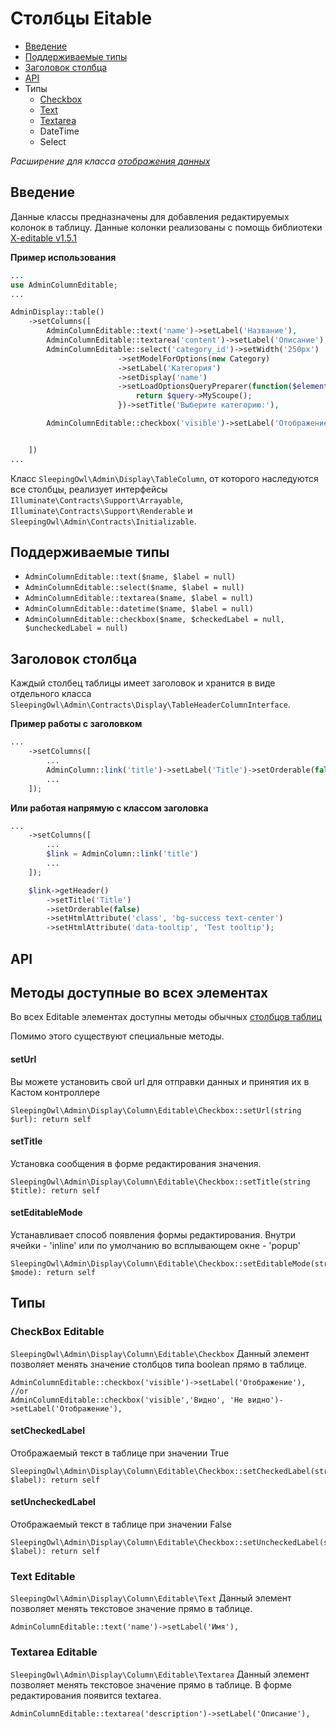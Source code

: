 # Столбцы Eitable

- [Введение](#Введение)
- [Поддерживаемые типы](#Поддерживаемые-типы)
- [Заголовок столбца](#Заголовок-столбца)
- [API](#api)
- Типы
    - [Checkbox](#checkbox_editable)
    - [Text](#text_editable)
    - [Textarea](#textarea_editable)
    - DateTime
    - Select


*Расширение для класса [отображения данных](displays)*


## Введение

Данные классы предназначены для добавления редактируемых колонок в таблицу. Данные колонки реализованы с помощь библиотеки [X-editable v1.5.1](http://vitalets.github.io/x-editable/)

**Пример использования**

```php
...
use AdminColumnEditable;
...

AdminDisplay::table()
    ->setColumns([
        AdminColumnEditable::text('name')->setLabel('Название'),
        AdminColumnEditable::textarea('content')->setLabel('Описание'),
        AdminColumnEditable::select('category_id')->setWidth('250px')
                        ->setModelForOptions(new Category)
                        ->setLabel('Категория')
                        ->setDisplay('name')
                        ->setLoadOptionsQueryPreparer(function($element, $query) {
                            return $query->MyScoupe();
                        })->setTitle('Выберите категорию:'),

        AdminColumnEditable::checkbox('visible')->setLabel('Отображение')->setWidth('30px'),


    ])
...
```

Класс `SleepingOwl\Admin\Display\TableColumn`, от которого наследуются
все столбцы, реализует интерфейсы `Illuminate\Contracts\Support\Arrayable`,
`Illuminate\Contracts\Support\Renderable` и `SleepingOwl\Admin\Contracts\Initializable`.


## Поддерживаемые типы

 - `AdminColumnEditable::text($name, $label = null)`
 - `AdminColumnEditable::select($name, $label = null)`
 - `AdminColumnEditable::textarea($name, $label = null)`
 - `AdminColumnEditable::datetime($name, $label = null)`
 - `AdminColumnEditable::checkbox($name, $checkedLabel = null, $uncheckedLabel = null)`



## Заголовок столбца

Каждый столбец таблицы имеет заголовок и хранится в виде отдельного класса
`SleepingOwl\Admin\Contracts\Display\TableHeaderColumnInterface`.

**Пример работы с заголовком**

```php
...
    ->setColumns([
        ...
        AdminColumn::link('title')->setLabel('Title')->setOrderable(false),
        ...
    ]);
```

**Или работая напрямую с классом заголовка**
```php
...
    ->setColumns([
        ...
        $link = AdminColumn::link('title')
        ...
    ]);

    $link->getHeader()
        ->setTitle('Title')
        ->setOrderable(false)
        ->setHtmlAttribute('class', 'bg-success text-center')
        ->setHtmlAttribute('data-tooltip', 'Test tooltip');
```



## API

<a name="all-methods"></a>
## Методы доступные во всех элементах
Во всех Editable элементах доступны методы обычных [столбцов таблиц](https://sleepingowladmin.ru/docs/columns#api)

Помимо этого существуют специальные методы.

<a name="set-label"></a>
#### setUrl
Вы можете установить свой url для отправки данных и принятия их в Кастом контроллере

    SleepingOwl\Admin\Display\Column\Editable\Checkbox::setUrl(string $url): return self

#### setTitle
Установка сообщения в форме редактирования значения.

    SleepingOwl\Admin\Display\Column\Editable\Checkbox::setTitle(string $title): return self

#### setEditableMode
Устанавливает способ появления формы редактирования. Внутри ячейки - 'inline' или по умолчанию во всплывающем окне - 'popup'

    SleepingOwl\Admin\Display\Column\Editable\Checkbox::setEditableMode(string $mode): return self


## Типы

<a name="checkbox_editable"></a>

### CheckBox Editable
`SleepingOwl\Admin\Display\Column\Editable\Checkbox`
Данный элемент позволяет менять значение столбцов типа boolean прямо в таблице.

```
AdminColumnEditable::checkbox('visible')->setLabel('Отображение'),
//or
AdminColumnEditable::checkbox('visible','Видно', 'Не видно')->setLabel('Отображение'),
```



#### setCheckedLabel
Отображаемый текст в таблице при значении True

    SleepingOwl\Admin\Display\Column\Editable\Checkbox::setCheckedLabel(string $label): return self

#### setUncheckedLabel
Отображаемый текст в таблице при значении False

    SleepingOwl\Admin\Display\Column\Editable\Checkbox::setUncheckedLabel(string $label): return self




### Text Editable
`SleepingOwl\Admin\Display\Column\Editable\Text`
Данный элемент позволяет менять текстовое значение прямо в таблице.

```
AdminColumnEditable::text('name')->setLabel('Имя'),
```



### Textarea Editable
`SleepingOwl\Admin\Display\Column\Editable\Textarea`
Данный элемент позволяет менять текстовое значение прямо в таблице. В форме редактирования появится textarea.

```
AdminColumnEditable::textarea('description')->setLabel('Описание'),
```